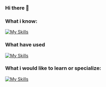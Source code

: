 ### Hi there 👋



### What i know: 
[![My Skills](https://skills.thijs.gg/icons?i=js,html,css,git,mysql,nodejs,py,react,tailwind,docker,arduino,raspberrypi,linux)](https://skills.thijs.gg)
### What have used
[![My Skills](https://skills.thijs.gg/icons?i=js,c,cs,dart,figma,java,jquery,kotlin,mongodb,php,postgres,unity)](https://skills.thijs.gg)

### What i would like to learn or specialize:
[![My Skills](https://skills.thijs.gg/icons?i=py,matlab,julia,fastapi,django,js,git,react,tailwind,docker)](https://skills.thijs.gg)
